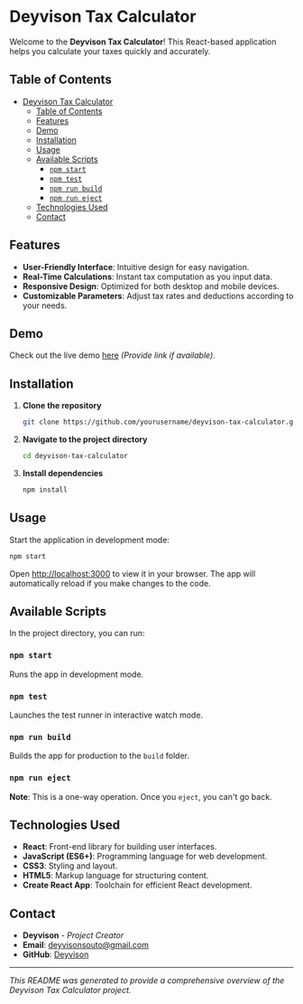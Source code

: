 # Deyvison Tax Calculator

Welcome to the **Deyvison Tax Calculator**! This React-based application helps you calculate your taxes quickly and accurately.

## Table of Contents

- [Deyvison Tax Calculator](#deyvison-tax-calculator)
  - [Table of Contents](#table-of-contents)
  - [Features](#features)
  - [Demo](#demo)
  - [Installation](#installation)
  - [Usage](#usage)
  - [Available Scripts](#available-scripts)
    - [`npm start`](#npm-start)
    - [`npm test`](#npm-test)
    - [`npm run build`](#npm-run-build)
    - [`npm run eject`](#npm-run-eject)
  - [Technologies Used](#technologies-used)
  - [Contact](#contact)

## Features

- **User-Friendly Interface**: Intuitive design for easy navigation.
- **Real-Time Calculations**: Instant tax computation as you input data.
- **Responsive Design**: Optimized for both desktop and mobile devices.
- **Customizable Parameters**: Adjust tax rates and deductions according to your needs.

## Demo

Check out the live demo [here](#) *(Provide link if available)*.

## Installation

1. **Clone the repository**

   ```bash
   git clone https://github.com/yourusername/deyvison-tax-calculator.git
   ```

2. **Navigate to the project directory**

   ```bash
   cd deyvison-tax-calculator
   ```

3. **Install dependencies**

   ```bash
   npm install
   ```

## Usage

Start the application in development mode:

```bash
npm start
```

Open [http://localhost:3000](http://localhost:3000) to view it in your browser. The app will automatically reload if you make changes to the code.

## Available Scripts

In the project directory, you can run:

### `npm start`

Runs the app in development mode.

### `npm test`

Launches the test runner in interactive watch mode.

### `npm run build`

Builds the app for production to the `build` folder.

### `npm run eject`

**Note**: This is a one-way operation. Once you `eject`, you can't go back.

## Technologies Used

- **React**: Front-end library for building user interfaces.
- **JavaScript (ES6+)**: Programming language for web development.
- **CSS3**: Styling and layout.
- **HTML5**: Markup language for structuring content.
- **Create React App**: Toolchain for efficient React development.

## Contact

- **Deyvison** - *Project Creator*
- **Email**: [deyvisonsouto@gmail.com](mailto:ydeyvisonsouto@gmail.com)
- **GitHub**: [Deyvison](https://github.com/yourusername)

---

*This README was generated to provide a comprehensive overview of the Deyvison Tax Calculator project.*